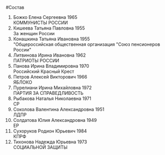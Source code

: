 #Состав
1. Божко Елена Сергеевна 1965   
    КОММУНИСТЫ РОССИИ
2. Кишеева Татьяна Павловна 1955   
    За женщин России
3. Конашкина Татьяна Ивановна 1955   
    "Общероссийская общественная организация "Союз пенсионеров России"
4. Литвинова Ирина Ивановна 1962   
    ПАТРИОТЫ РОССИИ
5. Панова Ирина Владимировна 1970   
    Российский Красный Крест
6. Петров Алексей Викторович 1966   
    ЯБЛОКО
7. Пурелиани Ирина Михайловна 1972   
    ПАРТИЯ ЗА СПРАВЕДЛИВОСТЬ
8. Рыбакова Наталья Николаевна 1971   
    СР
9. Соколова Валентина Александровна 1951   
    ЛДПР
10. Солдатова Юлия Александровна 1949   
    ЕР
11. Сухоруков Родион Юрьевич 1984   
    КПРФ
12. Тихонова Надежда Юрьевна 1973   
    СОЦИАЛЬНОЙ ЗАЩИТЫ
